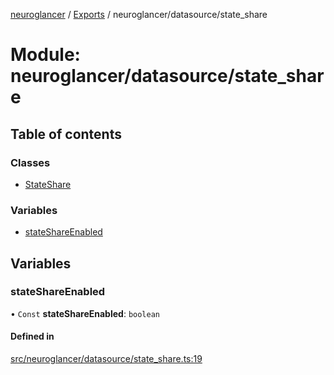 [neuroglancer](../README.md) / [Exports](../modules.md) / neuroglancer/datasource/state\_share

# Module: neuroglancer/datasource/state\_share

## Table of contents

### Classes

- [StateShare](../classes/neuroglancer_datasource_state_share.StateShare.md)

### Variables

- [stateShareEnabled](neuroglancer_datasource_state_share.md#stateshareenabled)

## Variables

### stateShareEnabled

• `Const` **stateShareEnabled**: `boolean`

#### Defined in

[src/neuroglancer/datasource/state_share.ts:19](https://github.com/ActiveBrainAtlas2/neuroglancer/blob/91617476/src/neuroglancer/datasource/state_share.ts#L19)
